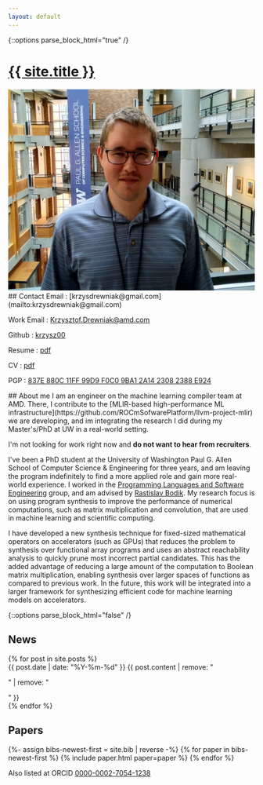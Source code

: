 ```yaml
---
layout: default
---
```

{::options parse_block_html="true" /}
<h1 id="name-header"><a href="{{ site.url }}">{{ site.title }}</a></h1>

<section id="contact">
<img src="/assets/headshot.jpg" id="main-photo" alt="A photo of me" />
## Contact
Email
:    [krzysdrewniak@gmail.com](mailto:krzysdrewniak@gmail.com)

Work Email
:    [Krzysztof.Drewniak@amd.com](mailto:Krzysztof.Drewniak@amd.com)

Github
:    [krzysz00](https://github.com/krzysz00/)

Resume
:   [pdf](/resume.pdf)

CV
:    [pdf](/cv.pdf)

PGP
:    [837E 880C 11FF 99D9 F0C0  9BA1 2A14 2308 2388 E924](/pubkey.asc)
</section>

<section id="about">
## About me
I am an engineer on the machine learning compiler team at AMD.
There, I contribute to the [MLIR-based high-performance ML infrastructure](https://github.com/ROCmSofwarePlatform/llvm-project-mlir) we are developing, and im integrating the research I did during my Master's/PhD at UW in a real-world setting.

I'm not looking for work right now and **do not want to hear from recruiters**.

I've been a PhD student  at the University of Washington Paul G. Allen School of Computer Science & Engineering for three years, and am leaving the program indefinitely to find a more applied role and gain more real-world experience.
I worked in the [Programming Languages and Software Engineering][plse] group, and am advised by [Rastislav Bodik][ras]. My research focus is on using program synthesis to improve the performance of numerical computations, such as matrix multiplication and convolution, that are used in machine learning and scientific computing.

I have developed a new synthesis technique for fixed-sized mathematical operators on accelerators (such as GPUs) that reduces the problem to synthesis over functional array programs and uses an abstract reachability analysis to quickly prune most incorrect partial candidates.
This has the added advantage of reducing a large amount of the computation to Boolean matrix multiplication, enabling synthesis over larger spaces of functions as compared to previous work.
In the future, this work will be integrated into a larger framework for synthesizing efficient code for machine learning models on accelerators.

[plse]:  http://uwplse.org
[ras]: https://homes.cs.washington.edu/~bodik/
</section>

{::options parse_block_html="false" /}
<section id="news">
<h2>News</h2>
{% for post in site.posts %}
<div class="news-item">
<span class="date"> {{ post.date | date: "%Y-%m-%d" }} </span>
<span class="content"> {{ post.content | remove: "<p>" | remove: "</p>" }}</span>
</div>
{% endfor %}
</section>

<section id="papers">
<h2>Papers</h2>
{%- assign bibs-newest-first = site.bib | reverse -%}
{% for paper in bibs-newest-first %}
  {% include paper.html paper=paper %}
{% endfor %}

Also listed at ORCID [0000-0002-7054-1238](https://orcid.org/0000-0002-7054-1238)
</section>
